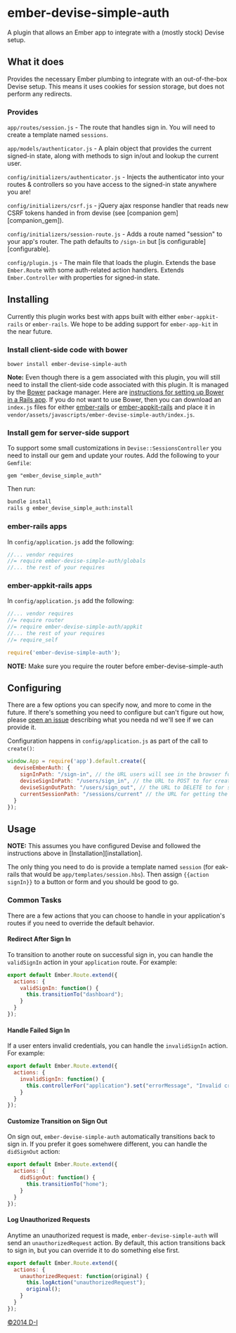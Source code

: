 # ember-devise-simple-auth

A plugin that allows an Ember app to integrate with a (mostly stock) Devise setup.

## What it does

Provides the necessary Ember plumbing to integrate with an out-of-the-box Devise setup. This means it uses cookies for session storage, but does not perform any redirects.

### Provides

`app/routes/session.js` - The route that handles sign in. You will need to create a template named `sessions`.

`app/models/authenticator.js` - A plain object that provides the current signed-in state, along with methods to sign in/out and lookup the current user.

`config/initializers/authenticator.js` - Injects the authenticator into your routes & controllers so you have access to the signed-in state anywhere you are!

`config/initializers/csrf.js` - jQuery ajax response handler that reads new CSRF tokens handed in from devise (see [companion gem][companion_gem]).

`config/initializers/session-route.js` - Adds a route named "session" to your app's router. The path defaults to `/sign-in` but [is configurable][configurable].

`config/plugin.js` - The main file that loads the plugin. Extends the base `Ember.Route` with some auth-related action handlers.  Extends `Ember.Controller` with properties for signed-in state.

## Installing

Currently this plugin works best with apps built with either `ember-appkit-rails` or `ember-rails`. We hope to be adding support for `ember-app-kit` in the near future.

### Install client-side code with bower

`bower install ember-devise-simple-auth`

**Note:** Even though there is a gem associated with this plugin, you will still need to install the client-side code associated with this plugin. It is managed by the [Bower](http://www.bower.io) package manager. Here are [instructions for setting up Bower in a Rails app](http://joelencioni.com/blog/2014/01/03/integrating-bower-with-rails/). If you do not want to use Bower, then you can download an `index.js` files for either [ember-rails](https://github.com/d-i/ember-devise-simple-auth-bower/blob/master/globals/index.js) or [ember-appkit-rails](https://github.com/d-i/ember-devise-simple-auth-bower/blob/master/appkit/index.js) and place it in `vendor/assets/javascripts/ember-devise-simple-auth/index.js`.

### Install gem for server-side support

To support some small customizations in `Devise::SessionsController` you need to install our gem and update your routes. Add the following to your `Gemfile`:

```
gem "ember_devise_simple_auth"
```

Then run:

```sh
bundle install
rails g ember_devise_simple_auth:install
```

### ember-rails apps

In `config/application.js` add the following:

```javascript
//... vendor requires
//= require ember-devise-simple-auth/globals
//... the rest of your requires
```

### ember-appkit-rails apps

In `config/application.js` add the following:

```javascript
//... vendor requires
//= require router
//= require ember-devise-simple-auth/appkit
//... the rest of your requires
//= require_self

require('ember-devise-simple-auth');
```

**NOTE:** Make sure you require the router before ember-devise-simple-auth

## Configuring

There are a few options you can specify now, and more to come in the future. If there's something you need to configure but can't figure out how, please [open an issue](issues/new) describing what you needa nd we'll see if we can provide it.

Configuration happens in `config/application.js` as part of the call to `create()`:

```javascript
window.App = require('app').default.create({
  deviseEmberAuth: {
    signInPath: "/sign-in", // the URL users will see in the browser for the sign in page
    deviseSignInPath: "/users/sign_in", // the URL to POST to for creating a session
    deviseSignOutPath: "/users/sign_out", // the URL to DELETE to for signing out
    currentSessionPath: "/sessions/current" // the URL for getting the current signed-in state; this is currently added by the gem
  }
});
```

## Usage

**NOTE:** This assumes you have configured Devise and followed the instructions above in [Installation][installation].

The only thing you need to do is provide a template named `session` (for eak-rails that would be `app/templates/session.hbs`). Then assign `{{action signIn}}` to a button or form and you should be good to go.

### Common Tasks

There are a few actions that you can choose to handle in your application's routes if you need to override the default behavior.

#### Redirect After Sign In

To transition to another route on successful sign in, you can handle the `validSignIn` action in your `application` route. For example:

```javascript
export default Ember.Route.extend({
  actions: {
    validSignIn: function() {
      this.transitionTo("dashboard");
    }
  }
});
```

#### Handle Failed Sign In

If a user enters invalid credentials, you can handle the `invalidSignIn` action. For example:

```javascript
export default Ember.Route.extend({
  actions: {
    invalidSignIn: function() {
      this.controllerFor("application").set("errorMessage", "Invalid credentials");
    }
  }
});
```

#### Customize Transition on Sign Out

On sign out, `ember-devise-simple-auth` automatically transitions back to sign in. If you prefer it goes somehwere different, you can handle the `didSignOut` action:

```javascript
export default Ember.Route.extend({
  actions: {
    didSignOut: function() {
      this.transitionTo("home");
    }
  }
});
```

#### Log Unauthorized Requests

Anytime an unauthorized request is made, `ember-devise-simple-auth` will send an `unauthorizedRequest` action. By default, this action transitions back to sign in, but you can override it to do something else first.

```javascript
export default Ember.Route.extend({
  actions: {
    unauthorizedRequest: function(original) {
      this.logAction("unauthorizedRequest");
      original();
    }
  }
});
```

[&copy;2014 D-I](http://www.d-i.co)
